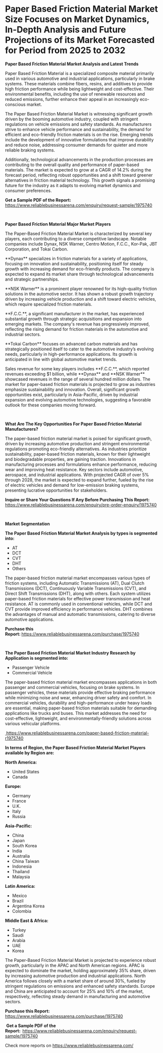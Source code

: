<p><h1>Paper Based Friction Material Market Size Focuses on Market Dynamics, In-Depth Analysis and Future Projections of its Market Forecasted for Period from 2025 to 2032</h1></p><p><strong>Paper Based Friction Material Market Analysis and Latest Trends</strong></p>
<p><p>Paper Based Friction Material is a specialized composite material primarily used in various automotive and industrial applications, particularly in brake systems. These materials combine fibers, resins, and additives to provide high friction performance while being lightweight and cost-effective. Their environmental benefits, including the use of renewable resources and reduced emissions, further enhance their appeal in an increasingly eco-conscious market.</p><p>The Paper Based Friction Material Market is witnessing significant growth driven by the booming automotive industry, coupled with stringent regulations on vehicle emissions and safety standards. As manufacturers strive to enhance vehicle performance and sustainability, the demand for efficient and eco-friendly friction materials is on the rise. Emerging trends include the development of innovative formulations that improve durability and reduce noise, addressing consumer demands for quieter and more reliable braking systems.</p><p>Additionally, technological advancements in the production processes are contributing to the overall quality and performance of paper-based materials. The market is expected to grow at a CAGR of 14.2% during the forecast period, reflecting robust opportunities and a shift toward greener alternatives in friction material technology. This growth signals a promising future for the industry as it adapts to evolving market dynamics and consumer preferences.</p></p>
<p><strong>Get a Sample PDF of the Report:&nbsp;</strong> <a href="https://www.reliablebusinessarena.com/enquiry/request-sample/1975740?utm_campaign=2631&utm_medium=2&utm_source=Github&utm_content=ia&utm_term=30032025&utm_id=paper-based-friction-material">https://www.reliablebusinessarena.com/enquiry/request-sample/1975740</a></p>
<p>&nbsp;</p>
<p><strong>Paper Based Friction Material Major Market Players</strong></p>
<p><p>The Paper-Based Friction Material Market is characterized by several key players, each contributing to a diverse competitive landscape. Notable companies include Dynax, NSK Warner, Centro Motion, F.C.C., Kor-Pak, JBT Corporation, and Tokai Carbon. </p><p>**Dynax** specializes in friction materials for a variety of applications, focusing on innovation and sustainability, positioning itself for steady growth with increasing demand for eco-friendly products. The company is expected to expand its market share through technological advancements and strategic partnerships.</p><p>**NSK Warner** is a prominent player renowned for its high-quality friction solutions in the automotive sector. It has shown a robust growth trajectory driven by increasing vehicle production and a shift toward electric vehicles, which require specialized friction materials.</p><p>**F.C.C.**, a significant manufacturer in the market, has experienced substantial growth through strategic acquisitions and expansion into emerging markets. The company's revenue has progressively improved, reflecting the rising demand for friction materials in the automotive and industrial sectors.</p><p>**Tokai Carbon** focuses on advanced carbon materials and has strategically positioned itself to cater to the automotive industry’s evolving needs, particularly in high-performance applications. Its growth is anticipated in line with global automotive market trends.</p><p>Sales revenue for some key players includes **F.C.C.**, which reported revenues exceeding $1 billion, while **Dynax** and **NSK Warner** showcased revenues in the range of several hundred million dollars. The market for paper-based friction materials is projected to grow as industries emphasize sustainability and innovation. Overall, significant growth opportunities exist, particularly in Asia-Pacific, driven by industrial expansion and evolving automotive technologies, suggesting a favorable outlook for these companies moving forward.</p></p>
<p>&nbsp;</p>
<p><strong>What Are The Key Opportunities For Paper Based Friction Material Manufacturers?</strong></p>
<p><p>The paper-based friction material market is poised for significant growth, driven by increasing automotive production and stringent environmental regulations promoting eco-friendly alternatives. As industries prioritize sustainability, paper-based friction materials, known for their lightweight and biodegradable properties, are gaining traction. Innovations in manufacturing processes and formulations enhance performance, reducing wear and improving heat resistance. Key sectors include automotive, aerospace, and industrial applications. With projected CAGR of over 5% through 2028, the market is expected to expand further, fueled by the rise of electric vehicles and demand for low-emission braking systems, presenting lucrative opportunities for stakeholders.</p></p>
<p><strong>Inquire or Share Your Questions If Any Before Purchasing This Report:</strong> <a href="https://www.reliablebusinessarena.com/enquiry/pre-order-enquiry/1975740?utm_campaign=2631&utm_medium=2&utm_source=Github&utm_content=ia&utm_term=30032025&utm_id=paper-based-friction-material">https://www.reliablebusinessarena.com/enquiry/pre-order-enquiry/1975740</a></p>
<p>&nbsp;</p>
<p><strong>Market Segmentation</strong></p>
<p><strong>The Paper Based Friction Material Market Analysis by types is segmented into:</strong></p>
<p><ul><li>AT</li><li>DCT</li><li>CVT</li><li>DHT</li><li>Others</li></ul></p>
<p><p>The paper-based friction material market encompasses various types of friction systems, including Automatic Transmissions (AT), Dual Clutch Transmissions (DCT), Continuously Variable Transmissions (CVT), and Direct Shift Transmissions (DHT), along with others. Each system utilizes paper-based friction materials for effective power transmission and heat resistance. AT is commonly used in conventional vehicles, while DCT and CVT provide improved efficiency in performance vehicles. DHT combines the advantages of manual and automatic transmissions, catering to diverse automotive applications.</p></p>
<p><strong>Purchase this Report:&nbsp;</strong><a href="https://www.reliablebusinessarena.com/purchase/1975740?utm_campaign=2631&utm_medium=2&utm_source=Github&utm_content=ia&utm_term=30032025&utm_id=paper-based-friction-material">https://www.reliablebusinessarena.com/purchase/1975740</a></p>
<p>&nbsp;</p>
<p><strong>The Paper Based Friction Material Market Industry Research by Application is segmented into:</strong></p>
<p><ul><li>Passenger Vehicle</li><li>Commercial Vehicle</li></ul></p>
<p><p>The paper-based friction material market encompasses applications in both passenger and commercial vehicles, focusing on brake systems. In passenger vehicles, these materials provide effective braking performance while minimizing noise and wear, enhancing driver safety and comfort. In commercial vehicles, durability and high-performance under heavy loads are essential, making paper-based friction materials suitable for demanding applications like trucks and buses. This market addresses the need for cost-effective, lightweight, and environmentally-friendly solutions across various vehicular platforms.</p></p>
<p><a href="https://www.reliablebusinessarena.com/paper-based-friction-material-r1975740?utm_campaign=2631&utm_medium=2&utm_source=Github&utm_content=ia&utm_term=30032025&utm_id=paper-based-friction-material">&nbsp;https://www.reliablebusinessarena.com/paper-based-friction-material-r1975740</a></p>
<p><strong>In terms of Region, the Paper Based Friction Material Market Players available by Region are:</strong></p>
<p>
    <p> <strong> North America: </strong>
        <ul>
            <li>United States</li>
            <li>Canada</li>
        </ul>
        </p> 
    <p> <strong> Europe: </strong>
        <ul>
            <li>Germany</li>
            <li>France</li>
            <li>U.K.</li>
            <li>Italy</li>
            <li>Russia</li>
        </ul>
        </p> 
    <p> <strong> Asia-Pacific: </strong>
        <ul>
            <li>China</li>
            <li>Japan</li>
            <li>South Korea</li>
            <li>India</li>
            <li>Australia</li>
            <li>China Taiwan</li>
            <li>Indonesia</li>
            <li>Thailand</li>
            <li>Malaysia</li>
        </ul>
        </p> 
    <p> <strong> Latin America: </strong>
        <ul>
            <li>Mexico</li>
            <li>Brazil</li>
            <li>Argentina Korea</li>
            <li>Colombia</li>
        </ul>
        </p> 
    <p> <strong> Middle East & Africa: </strong>
        <ul>
            <li>Turkey</li>
            <li>Saudi</li>
            <li>Arabia</li>
            <li>UAE</li>
            <li>Korea</li>
        </ul>
    </p>
    </p>
<p><p>The Paper-Based Friction Material Market is projected to experience robust growth, particularly in the APAC and North American regions. APAC is expected to dominate the market, holding approximately 35% share, driven by increasing automotive production and industrial applications. North America follows closely with a market share of around 30%, fueled by stringent regulations on emissions and enhanced safety standards. Europe and China are anticipated to account for 25% and 10% of the market, respectively, reflecting steady demand in manufacturing and automotive sectors.</p></p>
<p><strong>Purchase this Report: </strong><a href="https://www.reliablebusinessarena.com/purchase/1975740?utm_campaign=2631&utm_medium=2&utm_source=Github&utm_content=ia&utm_term=30032025&utm_id=paper-based-friction-material">https://www.reliablebusinessarena.com/purchase/1975740</a></p>
<p>&nbsp;<strong>Get a Sample PDF of the Report:&nbsp;&nbsp;</strong><a href="https://www.reliablebusinessarena.com/enquiry/request-sample/1975740?utm_campaign=2631&utm_medium=2&utm_source=Github&utm_content=ia&utm_term=30032025&utm_id=paper-based-friction-material">https://www.reliablebusinessarena.com/enquiry/request-sample/1975740</a></p>
<p><strong></strong></p>
<p>Check more reports on <a href="https://www.reliablebusinessarena.com/?utm_campaign=2631&utm_medium=2&utm_source=Github&utm_content=ia&utm_term=30032025&utm_id=paper-based-friction-material">https://www.reliablebusinessarena.com/</a></p>